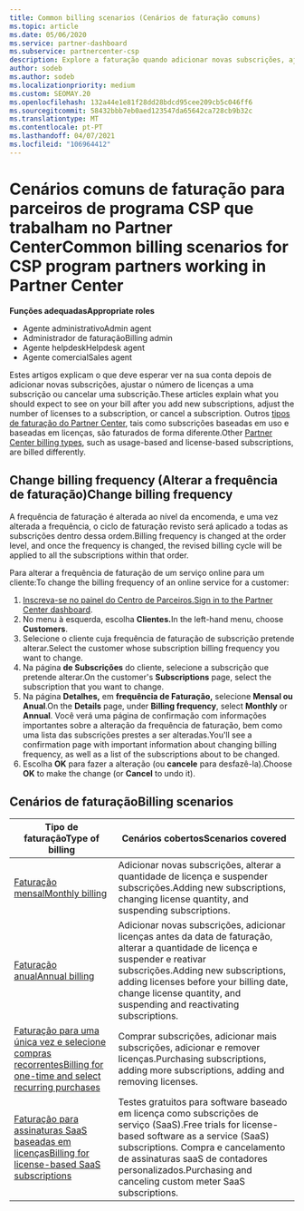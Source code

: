 ```yaml
---
title: Common billing scenarios (Cenários de faturação comuns)
ms.topic: article
ms.date: 05/06/2020
ms.service: partner-dashboard
ms.subservice: partnercenter-csp
description: Explore a faturação quando adicionar novas subscrições, ajuste a quantidade de licença ou cancele uma subscrição. Veja como as assinaturas baseadas em uso e baseadas em licenças diferem.
author: sodeb
ms.author: sodeb
ms.localizationpriority: medium
ms.custom: SEOMAY.20
ms.openlocfilehash: 132a44e1e81f28dd28bdcd95cee209cb5c046ff6
ms.sourcegitcommit: 58432bbb7eb0aed123547da65642ca728cb9b32c
ms.translationtype: MT
ms.contentlocale: pt-PT
ms.lasthandoff: 04/07/2021
ms.locfileid: "106964412"
---
```

# <a name="common-billing-scenarios-for-csp-program-partners-working-in-partner-center"></a><span data-ttu-id="0e5a3-104">Cenários comuns de faturação para parceiros de programa CSP que trabalham no Partner Center</span><span class="sxs-lookup"><span data-stu-id="0e5a3-104">Common billing scenarios for CSP program partners working in Partner Center</span></span>

<span data-ttu-id="0e5a3-105">**Funções adequadas**</span><span class="sxs-lookup"><span data-stu-id="0e5a3-105">**Appropriate roles**</span></span>

- <span data-ttu-id="0e5a3-106">Agente administrativo</span><span class="sxs-lookup"><span data-stu-id="0e5a3-106">Admin agent</span></span>
- <span data-ttu-id="0e5a3-107">Administrador de faturação</span><span class="sxs-lookup"><span data-stu-id="0e5a3-107">Billing admin</span></span>
- <span data-ttu-id="0e5a3-108">Agente helpdesk</span><span class="sxs-lookup"><span data-stu-id="0e5a3-108">Helpdesk agent</span></span>
- <span data-ttu-id="0e5a3-109">Agente comercial</span><span class="sxs-lookup"><span data-stu-id="0e5a3-109">Sales agent</span></span>

<span data-ttu-id="0e5a3-110">Estes artigos explicam o que deve esperar ver na sua conta depois de adicionar novas subscrições, ajustar o número de licenças a uma subscrição ou cancelar uma subscrição.</span><span class="sxs-lookup"><span data-stu-id="0e5a3-110">These articles explain what you should expect to see on your bill after you add new subscriptions, adjust the number of licenses to a subscription, or cancel a subscription.</span></span> <span data-ttu-id="0e5a3-111">Outros [tipos de faturação do Partner Center](billing-different-types.md), tais como subscrições baseadas em uso e baseadas em licenças, são faturados de forma diferente.</span><span class="sxs-lookup"><span data-stu-id="0e5a3-111">Other [Partner Center billing types](billing-different-types.md), such as usage-based and license-based subscriptions, are billed differently.</span></span>


## <a name="change-billing-frequency"></a><span data-ttu-id="0e5a3-112">Change billing frequency (Alterar a frequência de faturação)</span><span class="sxs-lookup"><span data-stu-id="0e5a3-112">Change billing frequency</span></span>

<span data-ttu-id="0e5a3-113">A frequência de faturação é alterada ao nível da encomenda, e uma vez alterada a frequência, o ciclo de faturação revisto será aplicado a todas as subscrições dentro dessa ordem.</span><span class="sxs-lookup"><span data-stu-id="0e5a3-113">Billing frequency is changed at the order level, and once the frequency is changed, the revised billing cycle will be applied to all the subscriptions within that order.</span></span> 

<span data-ttu-id="0e5a3-114">Para alterar a frequência de faturação de um serviço online para um cliente:</span><span class="sxs-lookup"><span data-stu-id="0e5a3-114">To change the billing frequency of an online service for a customer:</span></span>

1. <span data-ttu-id="0e5a3-115">[Inscreva-se no painel do Centro de Parceiros.](https://partner.microsoft.com/dashboard/home)</span><span class="sxs-lookup"><span data-stu-id="0e5a3-115">[Sign in to the Partner Center dashboard](https://partner.microsoft.com/dashboard/home).</span></span>
2. <span data-ttu-id="0e5a3-116">No menu à esquerda, escolha **Clientes.**</span><span class="sxs-lookup"><span data-stu-id="0e5a3-116">In the left-hand menu, choose **Customers**.</span></span>
3. <span data-ttu-id="0e5a3-117">Selecione o cliente cuja frequência de faturação de subscrição pretende alterar.</span><span class="sxs-lookup"><span data-stu-id="0e5a3-117">Select the customer whose subscription billing frequency you want to change.</span></span>
4. <span data-ttu-id="0e5a3-118">Na página **de Subscrições** do cliente, selecione a subscrição que pretende alterar.</span><span class="sxs-lookup"><span data-stu-id="0e5a3-118">On the customer's **Subscriptions** page, select the subscription that you want to change.</span></span>
5. <span data-ttu-id="0e5a3-119">Na página **Detalhes,** em **frequência de Faturação,** selecione **Mensal ou** **Anual**.</span><span class="sxs-lookup"><span data-stu-id="0e5a3-119">On the **Details** page, under **Billing frequency**, select **Monthly** or **Annual**.</span></span> <span data-ttu-id="0e5a3-120">Você verá uma página de confirmação com informações importantes sobre a alteração da frequência de faturação, bem como uma lista das subscrições prestes a ser alteradas.</span><span class="sxs-lookup"><span data-stu-id="0e5a3-120">You'll see a confirmation page with important information about changing billing frequency, as well as a list of the subscriptions about to be changed.</span></span>
6. <span data-ttu-id="0e5a3-121">Escolha **OK** para fazer a alteração (ou **cancele** para desfazê-la).</span><span class="sxs-lookup"><span data-stu-id="0e5a3-121">Choose **OK** to make the change (or **Cancel** to undo it).</span></span>

## <a name="billing-scenarios"></a><span data-ttu-id="0e5a3-122">Cenários de faturação</span><span class="sxs-lookup"><span data-stu-id="0e5a3-122">Billing scenarios</span></span>

| <span data-ttu-id="0e5a3-123">Tipo de faturação</span><span class="sxs-lookup"><span data-stu-id="0e5a3-123">Type of billing</span></span> | <span data-ttu-id="0e5a3-124">Cenários cobertos</span><span class="sxs-lookup"><span data-stu-id="0e5a3-124">Scenarios covered</span></span> |
| --------------- | ----------------- |
| [<span data-ttu-id="0e5a3-125">Faturação mensal</span><span class="sxs-lookup"><span data-stu-id="0e5a3-125">Monthly billing</span></span>](common-billing-scenarios-monthly.md) | <span data-ttu-id="0e5a3-126">Adicionar novas subscrições, alterar a quantidade de licença e suspender subscrições.</span><span class="sxs-lookup"><span data-stu-id="0e5a3-126">Adding new subscriptions, changing license quantity, and suspending subscriptions.</span></span> |
| [<span data-ttu-id="0e5a3-127">Faturação anual</span><span class="sxs-lookup"><span data-stu-id="0e5a3-127">Annual billing</span></span>](common-billing-scenarios-annual.md) | <span data-ttu-id="0e5a3-128">Adicionar novas subscrições, adicionar licenças antes da data de faturação, alterar a quantidade de licença e suspender e reativar subscrições.</span><span class="sxs-lookup"><span data-stu-id="0e5a3-128">Adding new subscriptions, adding licenses before your billing date, change license quantity, and suspending and reactivating subscriptions.</span></span> |
| [<span data-ttu-id="0e5a3-129">Faturação para uma única vez e selecione compras recorrentes</span><span class="sxs-lookup"><span data-stu-id="0e5a3-129">Billing for one-time and select recurring purchases</span></span>](common-billing-scenarios-onetime-recurring.md) | <span data-ttu-id="0e5a3-130">Comprar subscrições, adicionar mais subscrições, adicionar e remover licenças.</span><span class="sxs-lookup"><span data-stu-id="0e5a3-130">Purchasing subscriptions, adding more subscriptions, adding and removing licenses.</span></span> |
| [<span data-ttu-id="0e5a3-131">Faturação para assinaturas SaaS baseadas em licenças</span><span class="sxs-lookup"><span data-stu-id="0e5a3-131">Billing for license-based SaaS subscriptions</span></span>](common-billing-scenarios-saas.md) | <span data-ttu-id="0e5a3-132">Testes gratuitos para software baseado em licença como subscrições de serviço (SaaS).</span><span class="sxs-lookup"><span data-stu-id="0e5a3-132">Free trials for license-based software as a service (SaaS) subscriptions.</span></span> <span data-ttu-id="0e5a3-133">Compra e cancelamento de assinaturas saaS de contadores personalizados.</span><span class="sxs-lookup"><span data-stu-id="0e5a3-133">Purchasing and canceling custom meter SaaS subscriptions.</span></span> |
